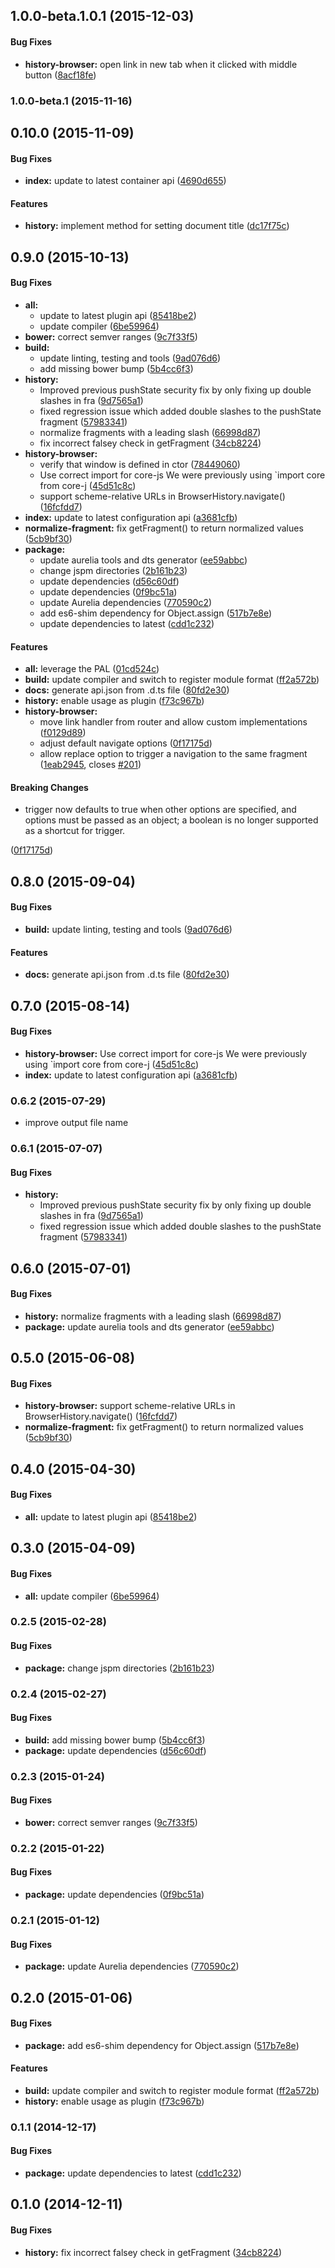 ## 1.0.0-beta.1.0.1 (2015-12-03)


#### Bug Fixes

* **history-browser:** open link in new tab when it clicked with middle button ([8acf18fe](http://github.com/aurelia/history-browser/commit/8acf18fe820bed72e6957ed2f7686d37430b178b))


### 1.0.0-beta.1 (2015-11-16)


## 0.10.0 (2015-11-09)


#### Bug Fixes

* **index:** update to latest container api ([4690d655](http://github.com/aurelia/history-browser/commit/4690d65522004040ce9118ffbaf646d6b8babd4f))


#### Features

* **history:** implement method for setting document title ([dc17f75c](http://github.com/aurelia/history-browser/commit/dc17f75cb68a6d83bf780495666beb88c9eaeaa3))


## 0.9.0 (2015-10-13)


#### Bug Fixes

* **all:**
  * update to latest plugin api ([85418be2](http://github.com/aurelia/history-browser/commit/85418be278701aa3dd9c4947c2ed92d7ce1a54ef))
  * update compiler ([6be59964](http://github.com/aurelia/history-browser/commit/6be5996499d6a4668bfe58ba316462d612b61766))
* **bower:** correct semver ranges ([9c7f33f5](http://github.com/aurelia/history-browser/commit/9c7f33f59c82075dcd505afbc8936e613685ab30))
* **build:**
  * update linting, testing and tools ([9ad076d6](http://github.com/aurelia/history-browser/commit/9ad076d6ded8b0ca607b742f69a00c76f3d3946e))
  * add missing bower bump ([5b4cc6f3](http://github.com/aurelia/history-browser/commit/5b4cc6f3ee303221f27efa2e4470c2f9acd9bb0e))
* **history:**
  * Improved previous pushState security fix by only fixing up double slashes in fra ([9d7565a1](http://github.com/aurelia/history-browser/commit/9d7565a16fe1765eff7d677c22321643c91b3890))
  * fixed regression issue which added double slashes to the pushState fragment ([57983341](http://github.com/aurelia/history-browser/commit/579833415f55372def76ccbf5fbbd1ebd939ae7b))
  * normalize fragments with a leading slash ([66998d87](http://github.com/aurelia/history-browser/commit/66998d873140c32fc2f78ce21b19356f96d8eba2))
  * fix incorrect falsey check in getFragment ([34cb8224](http://github.com/aurelia/history-browser/commit/34cb8224e24cb1761042668bb96d6c5d42e0c7cf))
* **history-browser:**
  * verify that window is defined in ctor ([78449060](http://github.com/aurelia/history-browser/commit/7844906099178c73faa65e4ee8db122cd7df3d4f))
  * Use correct import for core-js We were previously using `import core from core-j ([45d51c8c](http://github.com/aurelia/history-browser/commit/45d51c8cb525b410731300d1b70945b0f3ad4146))
  * support scheme-relative URLs in BrowserHistory.navigate() ([16fcfdd7](http://github.com/aurelia/history-browser/commit/16fcfdd71656e0ed72d98ca6bd4e2cb6a6654517))
* **index:** update to latest configuration api ([a3681cfb](http://github.com/aurelia/history-browser/commit/a3681cfb52f58b9a8dffa37911c1eed5b15f81cc))
* **normalize-fragment:** fix getFragment() to return normalized values ([5cb9bf30](http://github.com/aurelia/history-browser/commit/5cb9bf30689558d12a9ffb05088e2206fac4777f))
* **package:**
  * update aurelia tools and dts generator ([ee59abbc](http://github.com/aurelia/history-browser/commit/ee59abbc9465107644fef1ea6f3748c9f9e32859))
  * change jspm directories ([2b161b23](http://github.com/aurelia/history-browser/commit/2b161b23a0a1cac8b1a9e6eb5d69ee54fe148675))
  * update dependencies ([d56c60df](http://github.com/aurelia/history-browser/commit/d56c60dfa51cf129575cc0f31d9d78e06642029e))
  * update dependencies ([0f9bc51a](http://github.com/aurelia/history-browser/commit/0f9bc51aa77e2441b6ad6c2454bdb79601e35c14))
  * update Aurelia dependencies ([770590c2](http://github.com/aurelia/history-browser/commit/770590c23eb7c391e914bc40653f883de34cc8df))
  * add es6-shim dependency for Object.assign ([517b7e8e](http://github.com/aurelia/history-browser/commit/517b7e8ee94ba18ce662af21a7fdd594d9ed8adb))
  * update dependencies to latest ([cdd1c232](http://github.com/aurelia/history-browser/commit/cdd1c23295b821aa7f68b94f5d5d3a95a1b7e129))


#### Features

* **all:** leverage the PAL ([01cd524c](http://github.com/aurelia/history-browser/commit/01cd524c09016e18a46e41a572bbb0ff902bc502))
* **build:** update compiler and switch to register module format ([ff2a572b](http://github.com/aurelia/history-browser/commit/ff2a572b4858ce16eea17b66ded4912b89919d85))
* **docs:** generate api.json from .d.ts file ([80fd2e30](http://github.com/aurelia/history-browser/commit/80fd2e30a68c9bf4200be831887c49de766a6939))
* **history:** enable usage as plugin ([f73c967b](http://github.com/aurelia/history-browser/commit/f73c967b64d75da43d31ad8b7305c495ebdf08a8))
* **history-browser:**
  * move link handler from router and allow custom implementations ([f0129d89](http://github.com/aurelia/history-browser/commit/f0129d8959219cae16e729b15d4da52aac504bff))
  * adjust default navigate options ([0f17175d](http://github.com/aurelia/history-browser/commit/0f17175d0591559e102ea8ecabf51b0f61c8506e))
  * allow replace option to trigger a navigation to the same fragment ([1eab2945](http://github.com/aurelia/history-browser/commit/1eab2945bcdcc74eb366ea57acce160a8e0b4553), closes [#201](http://github.com/aurelia/history-browser/issues/201))


#### Breaking Changes

* trigger now defaults to true when other options are specified, and options must be passed as an object; a boolean is no longer supported as a shortcut for trigger.

 ([0f17175d](http://github.com/aurelia/history-browser/commit/0f17175d0591559e102ea8ecabf51b0f61c8506e))


## 0.8.0 (2015-09-04)


#### Bug Fixes

* **build:** update linting, testing and tools ([9ad076d6](http://github.com/aurelia/history-browser/commit/9ad076d6ded8b0ca607b742f69a00c76f3d3946e))


#### Features

* **docs:** generate api.json from .d.ts file ([80fd2e30](http://github.com/aurelia/history-browser/commit/80fd2e30a68c9bf4200be831887c49de766a6939))


## 0.7.0 (2015-08-14)


#### Bug Fixes

* **history-browser:** Use correct import for core-js We were previously using `import core from core-j ([45d51c8c](http://github.com/aurelia/history-browser/commit/45d51c8cb525b410731300d1b70945b0f3ad4146))
* **index:** update to latest configuration api ([a3681cfb](http://github.com/aurelia/history-browser/commit/a3681cfb52f58b9a8dffa37911c1eed5b15f81cc))


### 0.6.2 (2015-07-29)

* improve output file name

### 0.6.1 (2015-07-07)


#### Bug Fixes

* **history:**
  * Improved previous pushState security fix by only fixing up double slashes in fra ([9d7565a1](http://github.com/aurelia/history-browser/commit/9d7565a16fe1765eff7d677c22321643c91b3890))
  * fixed regression issue which added double slashes to the pushState fragment ([57983341](http://github.com/aurelia/history-browser/commit/579833415f55372def76ccbf5fbbd1ebd939ae7b))


## 0.6.0 (2015-07-01)


#### Bug Fixes

* **history:** normalize fragments with a leading slash ([66998d87](http://github.com/aurelia/history-browser/commit/66998d873140c32fc2f78ce21b19356f96d8eba2))
* **package:** update aurelia tools and dts generator ([ee59abbc](http://github.com/aurelia/history-browser/commit/ee59abbc9465107644fef1ea6f3748c9f9e32859))


## 0.5.0 (2015-06-08)


#### Bug Fixes

* **history-browser:** support scheme-relative URLs in BrowserHistory.navigate() ([16fcfdd7](http://github.com/aurelia/history-browser/commit/16fcfdd71656e0ed72d98ca6bd4e2cb6a6654517))
* **normalize-fragment:** fix getFragment() to return normalized values ([5cb9bf30](http://github.com/aurelia/history-browser/commit/5cb9bf30689558d12a9ffb05088e2206fac4777f))


## 0.4.0 (2015-04-30)


#### Bug Fixes

* **all:** update to latest plugin api ([85418be2](http://github.com/aurelia/history-browser/commit/85418be278701aa3dd9c4947c2ed92d7ce1a54ef))


## 0.3.0 (2015-04-09)


#### Bug Fixes

* **all:** update compiler ([6be59964](http://github.com/aurelia/history-browser/commit/6be5996499d6a4668bfe58ba316462d612b61766))


### 0.2.5 (2015-02-28)


#### Bug Fixes

* **package:** change jspm directories ([2b161b23](http://github.com/aurelia/history-browser/commit/2b161b23a0a1cac8b1a9e6eb5d69ee54fe148675))


### 0.2.4 (2015-02-27)


#### Bug Fixes

* **build:** add missing bower bump ([5b4cc6f3](http://github.com/aurelia/history-browser/commit/5b4cc6f3ee303221f27efa2e4470c2f9acd9bb0e))
* **package:** update dependencies ([d56c60df](http://github.com/aurelia/history-browser/commit/d56c60dfa51cf129575cc0f31d9d78e06642029e))


### 0.2.3 (2015-01-24)


#### Bug Fixes

* **bower:** correct semver ranges ([9c7f33f5](http://github.com/aurelia/history-browser/commit/9c7f33f59c82075dcd505afbc8936e613685ab30))


### 0.2.2 (2015-01-22)


#### Bug Fixes

* **package:** update dependencies ([0f9bc51a](http://github.com/aurelia/history-browser/commit/0f9bc51aa77e2441b6ad6c2454bdb79601e35c14))


### 0.2.1 (2015-01-12)


#### Bug Fixes

* **package:** update Aurelia dependencies ([770590c2](http://github.com/aurelia/history-browser/commit/770590c23eb7c391e914bc40653f883de34cc8df))


## 0.2.0 (2015-01-06)


#### Bug Fixes

* **package:** add es6-shim dependency for Object.assign ([517b7e8e](http://github.com/aurelia/history-browser/commit/517b7e8ee94ba18ce662af21a7fdd594d9ed8adb))


#### Features

* **build:** update compiler and switch to register module format ([ff2a572b](http://github.com/aurelia/history-browser/commit/ff2a572b4858ce16eea17b66ded4912b89919d85))
* **history:** enable usage as plugin ([f73c967b](http://github.com/aurelia/history-browser/commit/f73c967b64d75da43d31ad8b7305c495ebdf08a8))


### 0.1.1 (2014-12-17)


#### Bug Fixes

* **package:** update dependencies to latest ([cdd1c232](http://github.com/aurelia/history-browser/commit/cdd1c23295b821aa7f68b94f5d5d3a95a1b7e129))


## 0.1.0 (2014-12-11)


#### Bug Fixes

* **history:** fix incorrect falsey check in getFragment ([34cb8224](http://github.com/aurelia/history-browser/commit/34cb8224e24cb1761042668bb96d6c5d42e0c7cf))
